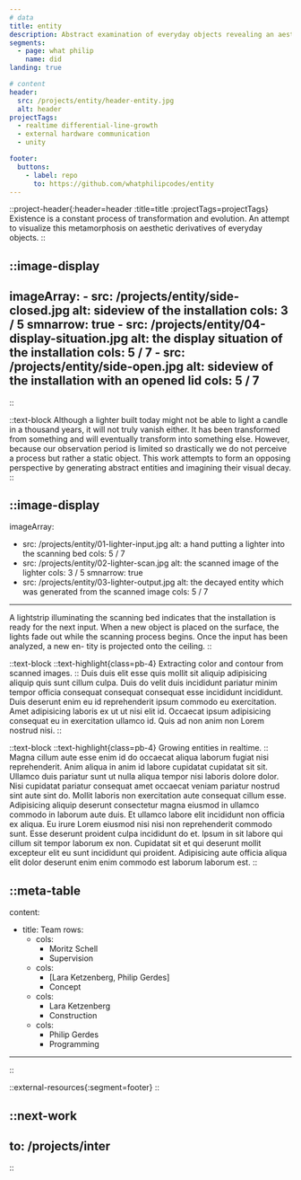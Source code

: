 ```yaml
---
# data
title: entity
description: Abstract examination of everyday objects revealing an aesthetic derivative subject to inexorable decay.
segments:
  - page: what philip
    name: did
landing: true

# content
header:
  src: /projects/entity/header-entity.jpg
  alt: header
projectTags:
  - realtime differential-line-growth
  - external hardware communication
  - unity

footer:
  buttons:
    - label: repo
      to: https://github.com/whatphilipcodes/entity
---
```


::project-header{:header=header :title=title :projectTags=projectTags}
Existence is a constant process of transformation and evolution. An attempt to visualize this metamorphosis on aesthetic derivatives of everyday objects.
::

::image-display
---
imageArray:
    - src: /projects/entity/side-closed.jpg
      alt: sideview of the installation
      cols: 3 / 5
      smnarrow: true
    - src: /projects/entity/04-display-situation.jpg
      alt: the display situation of the installation
      cols: 5 / 7
    - src: /projects/entity/side-open.jpg
      alt: sideview of the installation with an opened lid
      cols: 5 / 7
---
::

::text-block
Although a lighter built today might not be able to light a candle in a thousand years, it will not truly vanish either. It has been transformed from something and will eventually transform into something else. However, because our observation period is limited so drastically we do not perceive a process but rather a static object. This work attempts to form an opposing perspective by generating abstract entities and imagining their visual decay.
::

::image-display
---
imageArray:
  - src: /projects/entity/01-lighter-input.jpg
    alt: a hand putting a lighter into the scanning bed
    cols: 5 / 7
  - src: /projects/entity/02-lighter-scan.jpg
    alt: the scanned image of the lighter
    cols: 3 / 5
    smnarrow: true
  - src: /projects/entity/03-lighter-output.jpg
    alt: the decayed entity which was generated from the scanned image
    cols:  5 / 7
---
A lightstrip illuminating the scanning bed indicates that the installation is ready for the next input. When a new object is placed on the surface, the lights fade out while the scanning process begins. Once the input has been analyzed, a new en- tity is projected onto the ceiling.
::

::text-block
::text-highlight{class=pb-4}
Extracting color and contour from scanned images.
::
Duis duis elit esse quis mollit sit aliquip adipisicing aliquip quis sunt cillum culpa. Duis do velit duis incididunt pariatur minim tempor officia consequat consequat consequat esse incididunt incididunt. Duis deserunt enim eu id reprehenderit ipsum commodo eu exercitation. Amet adipisicing laboris ex ut ut nisi elit id. Occaecat ipsum adipisicing consequat eu in exercitation ullamco id. Quis ad non anim non Lorem nostrud nisi.
::

::text-block
::text-highlight{class=pb-4}
Growing entities in realtime.
::
Magna cillum aute esse enim id do occaecat aliqua laborum fugiat nisi reprehenderit. Anim aliqua in anim id labore cupidatat cupidatat sit sit. Ullamco duis pariatur sunt ut nulla aliqua tempor nisi laboris dolore dolor. Nisi cupidatat pariatur consequat amet occaecat veniam pariatur nostrud sint aute sint do. Mollit laboris non exercitation aute consequat cillum esse. Adipisicing aliquip deserunt consectetur magna eiusmod in ullamco commodo in laborum aute duis. Et ullamco labore elit incididunt non officia ex aliqua. Eu irure Lorem eiusmod nisi nisi non reprehenderit commodo sunt. Esse deserunt proident culpa incididunt do et. Ipsum in sit labore qui cillum sit tempor laborum ex non. Cupidatat sit et qui deserunt mollit excepteur elit eu sunt incididunt qui proident. Adipisicing aute officia aliqua elit dolor deserunt enim enim commodo est laborum laborum est.
::

::meta-table
---
content:
  - title: Team
    rows:
      - cols: 
        - Moritz Schell
        - Supervision
      - cols: 
        - [Lara Ketzenberg, Philip Gerdes]
        - Concept
      - cols: 
        - Lara Ketzenberg
        - Construction
      - cols: 
        - Philip Gerdes
        - Programming
---
::

::external-resources{:segment=footer}
::

::next-work
---
to: /projects/inter
---
::